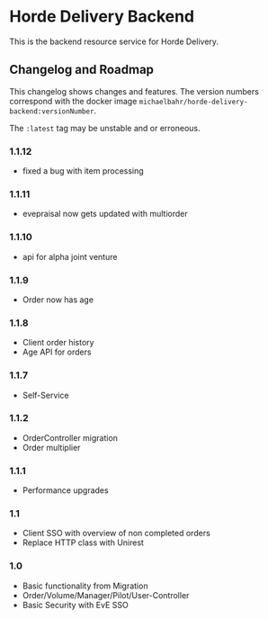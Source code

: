 # Horde Delivery Backend

This is the backend resource service for Horde Delivery.

## Changelog and Roadmap

This changelog shows changes and features. The version numbers correspond with the docker image `michaelbahr/horde-delivery-backend:versionNumber`.

The `:latest` tag may be unstable and or erroneous.

### 1.1.12

* fixed a bug with item processing

### 1.1.11

* evepraisal now gets updated with multiorder

### 1.1.10

* api for alpha joint venture

### 1.1.9

* Order now has age

### 1.1.8

* Client order history
* Age API for orders

### 1.1.7

* Self-Service

### 1.1.2

* OrderController migration
* Order multiplier

### 1.1.1

* Performance upgrades
 
### 1.1

* Client SSO with overview of non completed orders
* Replace HTTP class with Unirest
 
### 1.0

* Basic functionality from Migration
* Order/Volume/Manager/Pilot/User-Controller
* Basic Security with EvE SSO
